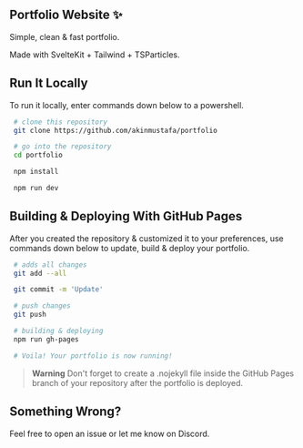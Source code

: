 ## Portfolio Website ✨

Simple, clean & fast portfolio. 

Made with SvelteKit + Tailwind + TSParticles.

## Run It Locally

To run it locally, enter commands down below to a powershell.

```bash
 # clone this repository
 git clone https://github.com/akinmustafa/portfolio

 # go into the repository
 cd portfolio

 npm install

 npm run dev
```


## Building & Deploying With GitHub Pages

After you created the repository & customized it to your preferences, use commands down below to update, build & deploy your portfolio.

```bash
 # adds all changes
 git add --all

 git commit -m 'Update'

 # push changes
 git push

 # building & deploying
 npm run gh-pages

 # Voila! Your portfolio is now running!
```

> **Warning**
> Don't forget to create a .nojekyll file inside the GitHub Pages branch of your repository after the portfolio is deployed.


## Something Wrong?
Feel free to open an issue or let me know on Discord.

